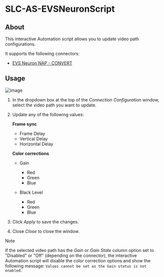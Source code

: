 # SLC-AS-EVSNeuronScript

## About

This interactive Automation script allows you to update video path configurations.

It supports the following connectors:

- [EVS Neuron NAP - CONVERT](https://catalog.dataminer.services/details/4d4b865c-b80e-476f-b556-0e4c85bf7ee3)

## Usage

![image](https://github.com/user-attachments/assets/5879d7dc-3d5a-4189-b161-a9964b315bb2)

1. In the dropdown box at the top of the *Connection Configuration* window, select the video path you want to update.

1. Update any of the following values:

   **Frame sync**

   - Frame Delay
   - Vertical Delay
   - Horizontal Delay

   **Color corrections**

   - Gain

     - Red
     - Green
     - Blue

   - Black Level

     - Red
     - Green
     - Blue

1. Click *Apply* to save the changes.

1. Close *Close* to close the window.

> [!NOTE]
> If the selected video path has the *Gain* or *Gain State* column option set to "Disabled" or "Off" (depending on the connector), the interactive Automation script will disable the color correction options and show the following message:
`Values cannot be set as the Gain status is not enabled.`
